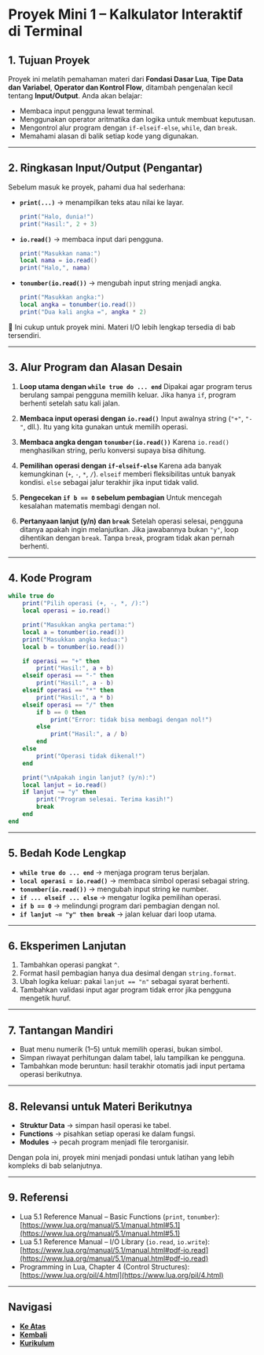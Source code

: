 # **Proyek Mini 1 – Kalkulator Interaktif di Terminal**

## 1. Tujuan Proyek

Proyek ini melatih pemahaman materi dari **Fondasi Dasar Lua**, **Tipe Data dan Variabel**, **Operator dan Kontrol Flow**, ditambah pengenalan kecil tentang **Input/Output**.
Anda akan belajar:

* Membaca input pengguna lewat terminal.
* Menggunakan operator aritmatika dan logika untuk membuat keputusan.
* Mengontrol alur program dengan `if-elseif-else`, `while`, dan `break`.
* Memahami alasan di balik setiap kode yang digunakan.

---

## 2. Ringkasan Input/Output (Pengantar)

Sebelum masuk ke proyek, pahami dua hal sederhana:

* **`print(...)`** → menampilkan teks atau nilai ke layar.

  ```lua
  print("Halo, dunia!")
  print("Hasil:", 2 + 3)
  ```

* **`io.read()`** → membaca input dari pengguna.

  ```lua
  print("Masukkan nama:")
  local nama = io.read()
  print("Halo,", nama)
  ```

* **`tonumber(io.read())`** → mengubah input string menjadi angka.

  ```lua
  print("Masukkan angka:")
  local angka = tonumber(io.read())
  print("Dua kali angka =", angka * 2)
  ```

📌 Ini cukup untuk proyek mini. Materi I/O lebih lengkap tersedia di bab tersendiri.

---

## 3. Alur Program dan Alasan Desain

1. **Loop utama dengan `while true do ... end`**
   Dipakai agar program terus berulang sampai pengguna memilih keluar.
   Jika hanya `if`, program berhenti setelah satu kali jalan.

2. **Membaca input operasi dengan `io.read()`**
   Input awalnya string (`"+"`, `"-"`, dll.). Itu yang kita gunakan untuk memilih operasi.

3. **Membaca angka dengan `tonumber(io.read())`**
   Karena `io.read()` menghasilkan string, perlu konversi supaya bisa dihitung.

4. **Pemilihan operasi dengan `if-elseif-else`**
   Karena ada banyak kemungkinan (`+`, `-`, `*`, `/`).
   `elseif` memberi fleksibilitas untuk banyak kondisi.
   `else` sebagai jalur terakhir jika input tidak valid.

5. **Pengecekan `if b == 0` sebelum pembagian**
   Untuk mencegah kesalahan matematis membagi dengan nol.

6. **Pertanyaan lanjut (y/n) dan `break`**
   Setelah operasi selesai, pengguna ditanya apakah ingin melanjutkan.
   Jika jawabannya bukan `"y"`, loop dihentikan dengan `break`.
   Tanpa `break`, program tidak akan pernah berhenti.

---

## 4. Kode Program

```lua
while true do
    print("Pilih operasi (+, -, *, /):")
    local operasi = io.read()

    print("Masukkan angka pertama:")
    local a = tonumber(io.read())
    print("Masukkan angka kedua:")
    local b = tonumber(io.read())

    if operasi == "+" then
        print("Hasil:", a + b)
    elseif operasi == "-" then
        print("Hasil:", a - b)
    elseif operasi == "*" then
        print("Hasil:", a * b)
    elseif operasi == "/" then
        if b == 0 then
            print("Error: tidak bisa membagi dengan nol!")
        else
            print("Hasil:", a / b)
        end
    else
        print("Operasi tidak dikenal!")
    end

    print("\nApakah ingin lanjut? (y/n):")
    local lanjut = io.read()
    if lanjut ~= "y" then
        print("Program selesai. Terima kasih!")
        break
    end
end
```

---

## 5. Bedah Kode Lengkap

* **`while true do ... end`** → menjaga program terus berjalan.
* **`local operasi = io.read()`** → membaca simbol operasi sebagai string.
* **`tonumber(io.read())`** → mengubah input string ke number.
* **`if ... elseif ... else`** → mengatur logika pemilihan operasi.
* **`if b == 0`** → melindungi program dari pembagian dengan nol.
* **`if lanjut ~= "y" then break`** → jalan keluar dari loop utama.

---

## 6. Eksperimen Lanjutan

1. Tambahkan operasi pangkat `^`.
2. Format hasil pembagian hanya dua desimal dengan `string.format`.
3. Ubah logika keluar: pakai `lanjut == "n"` sebagai syarat berhenti.
4. Tambahkan validasi input agar program tidak error jika pengguna mengetik huruf.

---

## 7. Tantangan Mandiri

* Buat menu numerik (1–5) untuk memilih operasi, bukan simbol.
* Simpan riwayat perhitungan dalam tabel, lalu tampilkan ke pengguna.
* Tambahkan mode beruntun: hasil terakhir otomatis jadi input pertama operasi berikutnya.

---

## 8. Relevansi untuk Materi Berikutnya

* **Struktur Data** → simpan hasil operasi ke tabel.
* **Functions** → pisahkan setiap operasi ke dalam fungsi.
* **Modules** → pecah program menjadi file terorganisir.

Dengan pola ini, proyek mini menjadi pondasi untuk latihan yang lebih kompleks di bab selanjutnya.

---

## 9. Referensi

* Lua 5.1 Reference Manual – Basic Functions (`print`, `tonumber`):
  [https://www.lua.org/manual/5.1/manual.html#5.1](https://www.lua.org/manual/5.1/manual.html#5.1)
* Lua 5.1 Reference Manual – I/O Library (`io.read`, `io.write`):
  [https://www.lua.org/manual/5.1/manual.html#pdf-io.read](https://www.lua.org/manual/5.1/manual.html#pdf-io.read)
* Programming in Lua, Chapter 4 (Control Structures):
  [https://www.lua.org/pil/4.html](https://www.lua.org/pil/4.html)

---

<!--
Dengan susunan ini, pelajar sudah punya pegangan jelas: **kenapa setiap baris dipakai, bagaimana alurnya, dan apa yang bisa dieksperimenkan**.
---


Apakah kamu mau saya buatkan juga **template halaman proyek mini** (semacam kerangka standar) supaya konsisten untuk proyek mini berikutnya?

-->

## Navigasi

* **[Ke Atas](#)**
* **[Kembali](../README.md)**
* **[Kurikulum](../../../../../README.md)**


